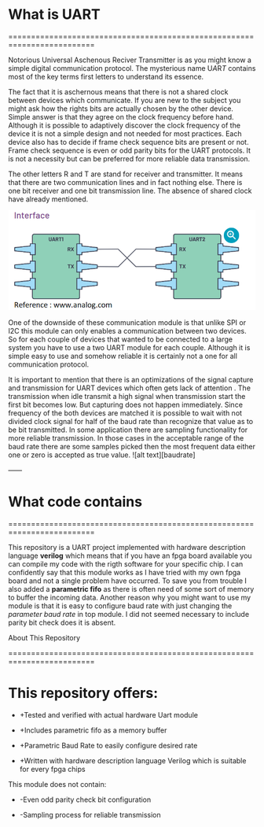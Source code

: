 # What is UART

=========================================================================

Notorious Universal Aschenous Reciver Transmitter is as you might know a simple digital communication protocol. The mysterious name U*A*R*T* contains most of the key terms first letters to understand its essence.  

The fact that it is aschernous means that there is not a shared clock between devices which communicate. If you are new to the subject you might ask how the rights bits are actually chosen by the other device. Simple answer is that they agree on the clock frequency before hand. Although it is possible to adaptively discover the clock frequency of the device it is not a simple design and not needed for most practices. Each device also has to decide if frame check sequence bits are present or not. Frame check sequence is even or odd parity bits for the UART protocols. It is not a necessity but can be preferred for more reliable data transmission. 

The other letters R and T are stand for receiver and transmitter. It means that there are two communication lines and in fact nothing else. There is one bit receiver and one bit transmission line. The absence of shared clock have already mentioned. 

![alt text][uartpins]

One of the downside of these communication module is that unlike SPI or I2C this module can only enables a communication between two devices. So for each couple of devices that wanted to be connected to a large system you have to use a two UART module for each couple. Although it is simple easy to use and somehow reliable it is certainly not a one for all communication protocol.

It is important to mention that there is an optimizations of the signal capture and transmission for UART devices which often gets lack of attention . The transmission when idle transmit a high signal when transmission start the first bit becomes low. But capturing does not happen immediately. Since frequency of the both devices are matched it is possible to wait with not divided clock signal for half of the baud rate than recognize that value as to be bit transmitted. In some application there are sampling functionality for more reliable transmission. In those cases in the acceptable range of the baud rate there are some samples picked then the most frequent data either one or zero is accepted as true value. ![alt text][baudrate]

——

# What code contains

=========================================================================

This repository is a UART project implemented with hardware description language **verilog** which means that if you have an fpga board available you can compile my code with the rigth software for your specific chip. I can confidently say that this module works as I have tried with my own fpga board and not a single problem have occurred. To save you from trouble I also added a **parametric fifo** as there is often need of some sort of memory to buffer the incoming data. Another reason why you might want to use my module is that it is easy to configure baud rate with just changing the _parameter baud rate_ in top module. I did not seemed necessary to include parity bit check does it is absent. 

About This Repository

=========================================================================

# This repository offers:

+ +Tested and verified with actual hardware Uart module

+ +Includes parametric fifo as a memory buffer

+ +Parametric Baud Rate to easily configure desired rate

+ +Written with hardware description language Verilog which is suitable for every fpga chips

This module does not contain:

- -Even odd parity check bit configuration

- -Sampling process for reliable transmission 

[logo]: https://github.com/EnesErcin/Uart_hardware/blob/main/Document/baudrate.png "baudrate"

[uartpins]: https://github.com/EnesErcin/Uart_hardware/blob/main/Document/uartpins.png "uartpins"